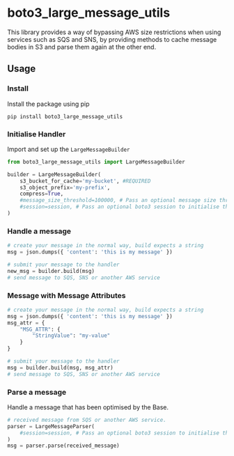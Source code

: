 # boto3_large_message_utils

This library provides a way of bypassing AWS size restrictions when using services such as SQS and SNS, by providing methods to cache message bodies in S3 and parse them again at the other end.

## Usage

### Install

Install the package using pip

```shell script
pip install boto3_large_message_utils
```

### Initialise Handler

Import and set up the `LargeMessageBuilder`

```python
from boto3_large_message_utils import LargeMessageBuilder

builder = LargeMessageBuilder(
    s3_bucket_for_cache='my-bucket', #REQUIRED
    s3_object_prefix='my-prefix',
    compress=True,
    #message_size_threshold=100000, # Pass an optional message size threshold
    #session=session, # Pass an optional boto3 session to initialise the client from the session
)
```

### Handle a message

```python
# create your message in the normal way, build expects a string
msg = json.dumps({ 'content': 'this is my message' })

# submit your message to the handler
new_msg = builder.build(msg)
# send message to SQS, SNS or another AWS service
```

### Message with Message Attributes

```python
# create your message in the normal way, build expects a string
msg = json.dumps({ 'content': 'this is my message' })
msg_attr = {
    "MSG_ATTR": {
        "StringValue": "my-value"
    }
}

# submit your message to the handler
msg = builder.build(msg, msg_attr)
# send message to SQS, SNS or another AWS service
```

### Parse a message

Handle a message that has been optimised by the Base.

```python
# received message from SQS or another AWS service.
parser = LargeMessageParser(
    #session=session, # Pass an optional boto3 session to initialise the client from the session
)
msg = parser.parse(received_message)
```
